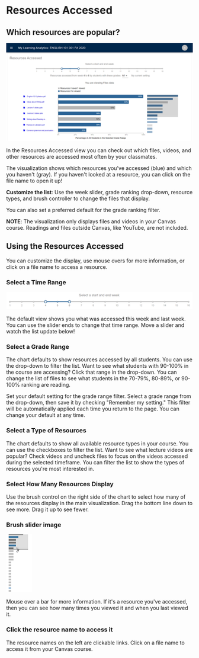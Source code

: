 # Resources Accessed

## Which resources are popular?
![Resources Accessed view](../_assets/images/MyLA_ResourcesAccessedView.png)

In the Resources Accessed view you can check out which files, videos, and other resources are accessed most often by your classmates.

The visualization shows which resources you've accessed (blue) and which you haven't (gray). If you haven't looked at a resource, you can click on the file name to open it up!

**Customize the list**: Use the week slider, grade ranking drop-down, resource types, and brush controller to change the files that display.

You can also set a preferred default for the grade ranking filter.

**NOTE**: The visualization only displays files and videos in your Canvas course. Readings and files outside Canvas, like YouTube, are not included.

## Using the Resources Accessed
You can customize the display, use mouse overs for more information, or click on a file name to access a resource.

### Select a Time Range
![Resources Accessed slider](../_assets/images/MyLA_ResourcesAccessedWeekSlider.png)

The default view shows you what was accessed this week and last week. You can use the slider ends to change that time range. Move a slider and watch the list update below!

### Select a Grade Range
The chart defaults to show resources accessed by all students. You can use the drop-down to filter the list. Want to see what students with 90-100% in the course are accessing? Click that range in the drop-down. You can change the list of files to see what students in the 70-79%, 80-89%, or 90-100% ranking are reading.

Set your default setting for the grade range filter. Select a grade range from the drop-down, then save it by checking "Remember my setting." This filter will be automatically applied each time you return to the page. You can change your default at any time.

### Select a Type of Resources
The chart defaults to show all available resource types in your course. You can use the checkboxes to filter the list. Want to see what lecture videos are popular? Check videos and uncheck files to focus on the videos accessed during the selected timeframe. You can filter the list to show the types of resources you're most interested in.

### Select How Many Resources Display
Use the brush control on the right side of the chart to select how many of the resources display in the main visualization. Drag the bottom line down to see more. Drag it up to see fewer.

### Brush slider image
![brush slider](../_assets/images/myla-resources-accessed-3.png)

Mouse over a bar for more information. If it's a resource you've accessed, then you can see how many times you viewed it and when you last viewed it.

### Click the resource name to access it
The resource names on the left are clickable links. Click on a file name to access it from your Canvas course.